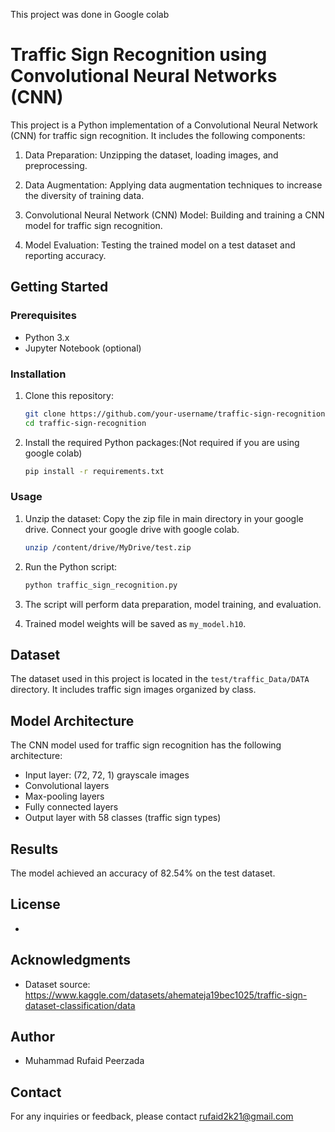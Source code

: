 This project was done in Google colab


# Traffic Sign Recognition using Convolutional Neural Networks (CNN)

This project is a Python implementation of a Convolutional Neural Network (CNN) for traffic sign recognition. It includes the following components:

1. Data Preparation: Unzipping the dataset, loading images, and preprocessing.

2. Data Augmentation: Applying data augmentation techniques to increase the diversity of training data.

3. Convolutional Neural Network (CNN) Model: Building and training a CNN model for traffic sign recognition.

4. Model Evaluation: Testing the trained model on a test dataset and reporting accuracy.

## Getting Started

### Prerequisites

- Python 3.x
- Jupyter Notebook (optional)

### Installation

1. Clone this repository:

   ```bash
   git clone https://github.com/your-username/traffic-sign-recognition.git
   cd traffic-sign-recognition
   ```

2. Install the required Python packages:(Not required if you are using google colab)
   ```bash
   pip install -r requirements.txt
   ```

### Usage

1. Unzip the dataset:
Copy the zip file in main directory in your google drive. Connect your google drive with google colab.
   ```bash
   unzip /content/drive/MyDrive/test.zip
   ```

2. Run the Python script:

   ```bash
   python traffic_sign_recognition.py
   ```

3. The script will perform data preparation, model training, and evaluation.

4. Trained model weights will be saved as `my_model.h10`.

## Dataset

The dataset used in this project is located in the `test/traffic_Data/DATA` directory. It includes traffic sign images organized by class.

## Model Architecture

The CNN model used for traffic sign recognition has the following architecture:

- Input layer: (72, 72, 1) grayscale images
- Convolutional layers
- Max-pooling layers
- Fully connected layers
- Output layer with 58 classes (traffic sign types)

## Results

The model achieved an accuracy of 82.54% on the test dataset.

## License

-
## Acknowledgments

- Dataset source: https://www.kaggle.com/datasets/ahemateja19bec1025/traffic-sign-dataset-classification/data

## Author

- Muhammad Rufaid Peerzada

## Contact

For any inquiries or feedback, please contact rufaid2k21@gmail.com
```


